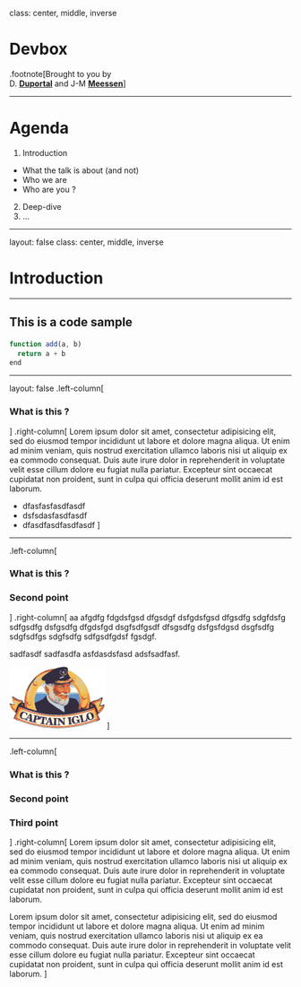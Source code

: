 class: center, middle, inverse

# Devbox
.footnote[Brought to you by <br>D. <b><u>Duportal</u></b> and J-M <b><u>Meessen</u></b>]

---

# Agenda

1. Introduction

  - What the talk is about (and not)
  - Who we are 
  - Who are you ?

2. Deep-dive
3. ...

---
layout: false
class: center, middle, inverse

# Introduction

---
## This is a code sample

```javascript
function add(a, b)
  return a + b
end
```

---
layout: false
.left-column[
  ### What is this ?
]
.right-column[
  Lorem ipsum dolor sit amet, consectetur adipisicing elit, sed do eiusmod
  tempor incididunt ut labore et dolore magna aliqua. Ut enim ad minim veniam,
  quis nostrud exercitation ullamco laboris nisi ut aliquip ex ea commodo
  consequat. Duis aute irure dolor in reprehenderit in voluptate velit esse
  cillum dolore eu fugiat nulla pariatur. Excepteur sint occaecat cupidatat non
  proident, sunt in culpa qui officia deserunt mollit anim id est laborum.

  - dfasfasfasdfasdf
  - dsfsdasfasdfasdf
  - dfasdfasdfasdfasdf
]

---
.left-column[
  ### What is this ?
  ### Second point
]
.right-column[
  aa afgdfg fdgdsfgsd dfgsdgf dsfgdsfgsd dfgsdfg sdgfdsfg sdfgsdfg dsfgsdfg dfgdsfgd dsgfsdfgsdf dfsgsdfg dsfgsfdgsd dsgfsdfg sdgfsdfgs sdgfsdfg sdfgsdfgdsf fgsdgf.

  sadfasdf sadfasdfa asfdasdsfasd adsfsadfasf.

  ![Cpt Igloo](Ancien_logo_Captain_Iglo.gif)
]

---
.left-column[
  ### What is this ?
  ### Second point
  ### Third point
]
.right-column[
  Lorem ipsum dolor sit amet, consectetur adipisicing elit, sed do eiusmod
  tempor incididunt ut labore et dolore magna aliqua. Ut enim ad minim veniam,
  quis nostrud exercitation ullamco laboris nisi ut aliquip ex ea commodo
  consequat. Duis aute irure dolor in reprehenderit in voluptate velit esse
  cillum dolore eu fugiat nulla pariatur. Excepteur sint occaecat cupidatat non
  proident, sunt in culpa qui officia deserunt mollit anim id est laborum.

  Lorem ipsum dolor sit amet, consectetur adipisicing elit, sed do eiusmod
  tempor incididunt ut labore et dolore magna aliqua. Ut enim ad minim veniam,
  quis nostrud exercitation ullamco laboris nisi ut aliquip ex ea commodo
  consequat. Duis aute irure dolor in reprehenderit in voluptate velit esse
  cillum dolore eu fugiat nulla pariatur. Excepteur sint occaecat cupidatat non
  proident, sunt in culpa qui officia deserunt mollit anim id est laborum.
]